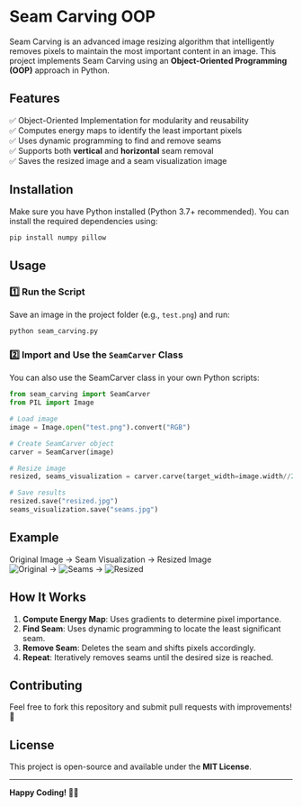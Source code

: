 # Seam Carving OOP

Seam Carving is an advanced image resizing algorithm that intelligently removes pixels to maintain the most important content in an image. This project implements Seam Carving using an **Object-Oriented Programming (OOP)** approach in Python.

## Features
✅ Object-Oriented Implementation for modularity and reusability  
✅ Computes energy maps to identify the least important pixels  
✅ Uses dynamic programming to find and remove seams  
✅ Supports both **vertical** and **horizontal** seam removal  
✅ Saves the resized image and a seam visualization image  

## Installation
Make sure you have Python installed (Python 3.7+ recommended). You can install the required dependencies using:

```bash
pip install numpy pillow
```

## Usage

### 1️⃣ Run the Script
Save an image in the project folder (e.g., `test.png`) and run:
```bash
python seam_carving.py
```

### 2️⃣ Import and Use the `SeamCarver` Class
You can also use the SeamCarver class in your own Python scripts:
```python
from seam_carving import SeamCarver
from PIL import Image

# Load image
image = Image.open("test.png").convert("RGB")

# Create SeamCarver object
carver = SeamCarver(image)

# Resize image
resized, seams_visualization = carver.carve(target_width=image.width//2, target_height=image.height//2)

# Save results
resized.save("resized.jpg")
seams_visualization.save("seams.jpg")
```

## Example
Original Image → Seam Visualization → Resized Image  
![Original](examples/original.png) → ![Seams](examples/seams.jpg) → ![Resized](examples/resized.jpg)

## How It Works
1. **Compute Energy Map**: Uses gradients to determine pixel importance.  
2. **Find Seam**: Uses dynamic programming to locate the least significant seam.  
3. **Remove Seam**: Deletes the seam and shifts pixels accordingly.  
4. **Repeat**: Iteratively removes seams until the desired size is reached.  

## Contributing
Feel free to fork this repository and submit pull requests with improvements! 🚀

## License
This project is open-source and available under the **MIT License**.

---
**Happy Coding! 🎨🚀**
